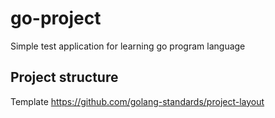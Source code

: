 # go-project
Simple test application for learning go program language

## Project structure
Template https://github.com/golang-standards/project-layout

